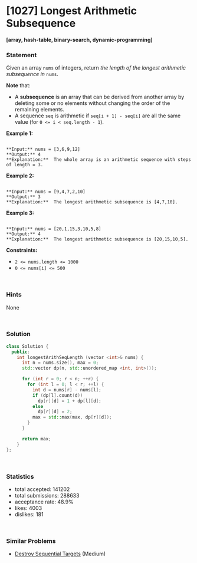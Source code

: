 # [1027] Longest Arithmetic Subsequence

**[array, hash-table, binary-search, dynamic-programming]**

### Statement

Given an array `nums` of integers, return *the length of the longest arithmetic subsequence in* `nums`.

**Note** that:

* A **subsequence** is an array that can be derived from another array by deleting some or no elements without changing the order of the remaining elements.
* A sequence `seq` is arithmetic if `seq[i + 1] - seq[i]` are all the same value (for `0 <= i < seq.length - 1`).


**Example 1:**

```

**Input:** nums = [3,6,9,12]
**Output:** 4
**Explanation:**  The whole array is an arithmetic sequence with steps of length = 3.

```

**Example 2:**

```

**Input:** nums = [9,4,7,2,10]
**Output:** 3
**Explanation:**  The longest arithmetic subsequence is [4,7,10].

```

**Example 3:**

```

**Input:** nums = [20,1,15,3,10,5,8]
**Output:** 4
**Explanation:**  The longest arithmetic subsequence is [20,15,10,5].

```

**Constraints:**
* `2 <= nums.length <= 1000`
* `0 <= nums[i] <= 500`


<br />

### Hints

None

<br />

### Solution

```cpp
class Solution {
  public:
    int longestArithSeqLength (vector <int>& nums) {
      int n = nums.size(), max = 0;
      std::vector dp(n, std::unordered_map <int, int>());

      for (int r = 0; r < n; ++r) {
        for (int l = 0; l < r; ++l) {
          int d = nums[r] - nums[l];
          if (dp[l].count(d))
            dp[r][d] = 1 + dp[l][d];
          else
            dp[r][d] = 2;
          max = std::max(max, dp[r][d]);
        }
      }

      return max;
    }
};
```

<br />

### Statistics

- total accepted: 141202
- total submissions: 288633
- acceptance rate: 48.9%
- likes: 4003
- dislikes: 181

<br />

### Similar Problems

- [Destroy Sequential Targets](https://leetcode.com/problems/destroy-sequential-targets) (Medium)
